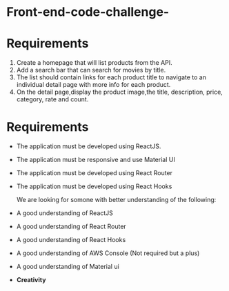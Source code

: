 # Front-end-code-challenge-

# Requirements
1. Create a  homepage that will list products from the API. 
2. Add a search bar that can search for movies by title.
3. The list should contain links for each product title to navigate to an individual detail page with more info for each product. 
4. On the detail page,display the product image,the title, description, price, category, rate and count.

# Requirements
- The application must be developed using ReactJS.
- The application must be responsive and use Material UI
- The application must be developed using React Router
- The application must be developed using React Hooks

  We are looking for somone with better understanding of the following:


- A good understanding of ReactJS
- A good understanding of React Router
- A good understanding of React Hooks
- A good understanding of AWS Console (Not required but a plus)
- A good understanding of Material ui
- **Creativity**

